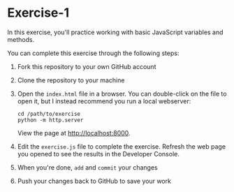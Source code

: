 # Exercise-1
In this exercise, you'll practice working with basic JavaScript variables and methods.

You can complete this exercise through the following steps:

1. Fork this repository to your own GitHub account

2. Clone the repository to your machine

3. Open the `index.html` file in a browser. You can double-click on the file to open it, but I instead recommend you run a local webserver:

	```
	cd /path/to/exercise
	python -m http.server
	```

	View the page at <http://localhost:8000>.

4. Edit the `exercise.js` file to complete the exercise. Refresh the web page you opened to see the results in the Developer Console.

5. When you're done, `add` and `commit` your changes

6. Push your changes back to GitHub to save your work
